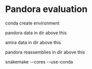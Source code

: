 # Pandora evaluation

conda create environment

pandora data in dir above this

amira data in dir above this

pandora reassemblies in dir above this

snakemake --cores <CORES> --use-conda